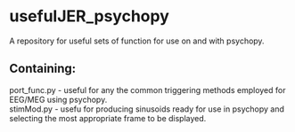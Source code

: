 # usefulJER_psychopy
A repository for useful sets of function for use on and with psychopy.

## Containing:
port_func.py - useful for any the common triggering methods employed for EEG/MEG using psychopy.<br />
stimMod.py - usefu for producing sinusoids ready for use in psychopy and selecting the most appropriate frame to be displayed. <br />
